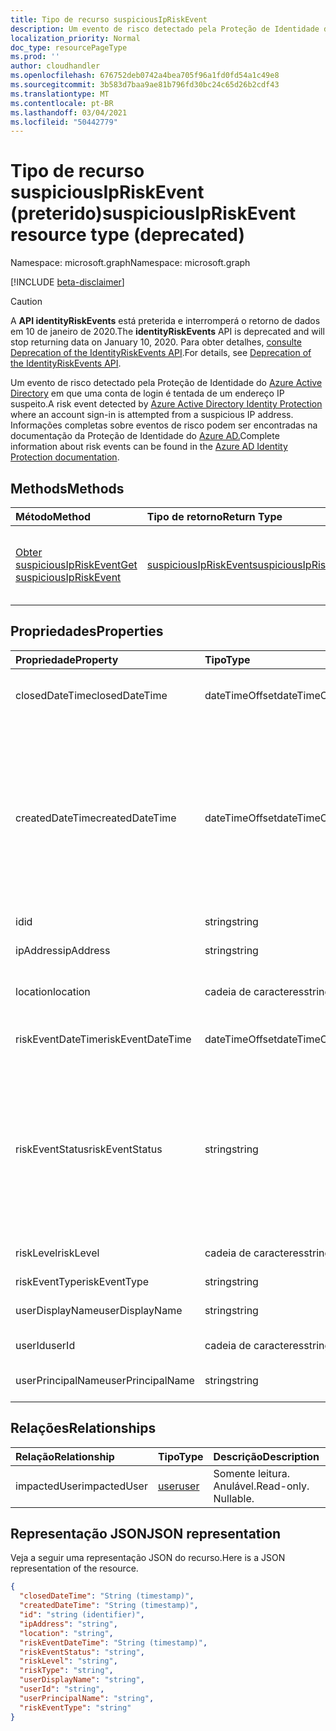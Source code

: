 ```yaml
---
title: Tipo de recurso suspiciousIpRiskEvent
description: Um evento de risco detectado pela Proteção de Identidade do Azure Active Directory em que uma conta de login é tentada de um endereço IP suspeito. Informações completas sobre eventos de risco podem ser encontradas na documentação da Proteção de Identidade do Azure AD.
localization_priority: Normal
doc_type: resourcePageType
ms.prod: ''
author: cloudhandler
ms.openlocfilehash: 676752deb0742a4bea705f96a1fd0fd54a1c49e8
ms.sourcegitcommit: 3b583d7baa9ae81b796fd30bc24c65d26b2cdf43
ms.translationtype: MT
ms.contentlocale: pt-BR
ms.lasthandoff: 03/04/2021
ms.locfileid: "50442779"
---
```

# <a name="suspiciousipriskevent-resource-type-deprecated"></a><span data-ttu-id="706d4-104">Tipo de recurso suspiciousIpRiskEvent (preterido)</span><span class="sxs-lookup"><span data-stu-id="706d4-104">suspiciousIpRiskEvent resource type (deprecated)</span></span>

<span data-ttu-id="706d4-105">Namespace: microsoft.graph</span><span class="sxs-lookup"><span data-stu-id="706d4-105">Namespace: microsoft.graph</span></span>

[!INCLUDE [beta-disclaimer](../../includes/beta-disclaimer.md)]

>[!CAUTION]
><span data-ttu-id="706d4-106">A **API identityRiskEvents** está preterida e interromperá o retorno de dados em 10 de janeiro de 2020.</span><span class="sxs-lookup"><span data-stu-id="706d4-106">The **identityRiskEvents** API is deprecated and will stop returning data on January 10, 2020.</span></span> <span data-ttu-id="706d4-107">Para obter detalhes, [consulte Deprecation of the IdentityRiskEvents API](https://developer.microsoft.com/office/blogs/deprecatation-of-the-identityriskevents-api/).</span><span class="sxs-lookup"><span data-stu-id="706d4-107">For details, see [Deprecation of the IdentityRiskEvents API](https://developer.microsoft.com/office/blogs/deprecatation-of-the-identityriskevents-api/).</span></span>

<span data-ttu-id="706d4-108">Um evento de risco detectado pela Proteção de Identidade do [Azure Active Directory](/azure/active-directory/identity-protection/overview-identity-protection) em que uma conta de login é tentada de um endereço IP suspeito.</span><span class="sxs-lookup"><span data-stu-id="706d4-108">A risk event detected by [Azure Active Directory Identity Protection](/azure/active-directory/identity-protection/overview-identity-protection) where an account sign-in is attempted from a suspicious IP address.</span></span> <span data-ttu-id="706d4-109">Informações completas sobre eventos de risco podem ser encontradas na documentação da Proteção de Identidade do [Azure AD.](/azure/active-directory/identity-protection/overview-identity-protection)</span><span class="sxs-lookup"><span data-stu-id="706d4-109">Complete information about risk events can be found in the [Azure AD Identity Protection documentation](/azure/active-directory/identity-protection/overview-identity-protection).</span></span>


## <a name="methods"></a><span data-ttu-id="706d4-110">Methods</span><span class="sxs-lookup"><span data-stu-id="706d4-110">Methods</span></span>

| <span data-ttu-id="706d4-111">Método</span><span class="sxs-lookup"><span data-stu-id="706d4-111">Method</span></span>           | <span data-ttu-id="706d4-112">Tipo de retorno</span><span class="sxs-lookup"><span data-stu-id="706d4-112">Return Type</span></span>    |<span data-ttu-id="706d4-113">Descrição</span><span class="sxs-lookup"><span data-stu-id="706d4-113">Description</span></span>|
|:---------------|:--------|:----------|
|[<span data-ttu-id="706d4-114">Obter suspiciousIpRiskEvent</span><span class="sxs-lookup"><span data-stu-id="706d4-114">Get suspiciousIpRiskEvent</span></span>](../api/suspiciousipriskevent-get.md) | [<span data-ttu-id="706d4-115">suspiciousIpRiskEvent</span><span class="sxs-lookup"><span data-stu-id="706d4-115">suspiciousIpRiskEvent</span></span>](suspiciousipriskevent.md) |<span data-ttu-id="706d4-116">Leia propriedades e relações do objeto suspiciousIpRiskEvent.</span><span class="sxs-lookup"><span data-stu-id="706d4-116">Read properties and relationships of suspiciousIpRiskEvent object.</span></span>|

## <a name="properties"></a><span data-ttu-id="706d4-117">Propriedades</span><span class="sxs-lookup"><span data-stu-id="706d4-117">Properties</span></span>
| <span data-ttu-id="706d4-118">Propriedade</span><span class="sxs-lookup"><span data-stu-id="706d4-118">Property</span></span>     | <span data-ttu-id="706d4-119">Tipo</span><span class="sxs-lookup"><span data-stu-id="706d4-119">Type</span></span>   |<span data-ttu-id="706d4-120">Descrição</span><span class="sxs-lookup"><span data-stu-id="706d4-120">Description</span></span>|
|:---------------|:--------|:----------|
|<span data-ttu-id="706d4-121">closedDateTime</span><span class="sxs-lookup"><span data-stu-id="706d4-121">closedDateTime</span></span>|<span data-ttu-id="706d4-122">dateTimeOffset</span><span class="sxs-lookup"><span data-stu-id="706d4-122">dateTimeOffset</span></span>| <span data-ttu-id="706d4-123">A data e a hora em que o evento de risco foi fechado</span><span class="sxs-lookup"><span data-stu-id="706d4-123">The date and time that the risk event was closed</span></span>|
|<span data-ttu-id="706d4-124">createdDateTime</span><span class="sxs-lookup"><span data-stu-id="706d4-124">createdDateTime</span></span>|<span data-ttu-id="706d4-125">dateTimeOffset</span><span class="sxs-lookup"><span data-stu-id="706d4-125">dateTimeOffset</span></span>| <span data-ttu-id="706d4-126">A data e a hora em que o evento de risco foi criado.</span><span class="sxs-lookup"><span data-stu-id="706d4-126">The date and time that the risk event was created.</span></span> <span data-ttu-id="706d4-127">Isso é sempre maior ou igual ao tempo de data do evento de risco em si.</span><span class="sxs-lookup"><span data-stu-id="706d4-127">This is always greater than or equal to the datetime of the risk event itself.</span></span> <span data-ttu-id="706d4-128">Essa é a propriedade correta a ser usada como filtro ao consultar eventos de risco.</span><span class="sxs-lookup"><span data-stu-id="706d4-128">This is the correct property to use as a filter when querying risk events.</span></span>|
|<span data-ttu-id="706d4-129">id</span><span class="sxs-lookup"><span data-stu-id="706d4-129">id</span></span>|<span data-ttu-id="706d4-130">string</span><span class="sxs-lookup"><span data-stu-id="706d4-130">string</span></span>| <span data-ttu-id="706d4-131">Somente leitura</span><span class="sxs-lookup"><span data-stu-id="706d4-131">Read-only</span></span>|
|<span data-ttu-id="706d4-132">ipAddress</span><span class="sxs-lookup"><span data-stu-id="706d4-132">ipAddress</span></span>|<span data-ttu-id="706d4-133">string</span><span class="sxs-lookup"><span data-stu-id="706d4-133">string</span></span>| <span data-ttu-id="706d4-134">O endereço IP da assinatura</span><span class="sxs-lookup"><span data-stu-id="706d4-134">The IP address of the sign-in</span></span>|
|<span data-ttu-id="706d4-135">location</span><span class="sxs-lookup"><span data-stu-id="706d4-135">location</span></span>|<span data-ttu-id="706d4-136">cadeia de caracteres</span><span class="sxs-lookup"><span data-stu-id="706d4-136">string</span></span>| <span data-ttu-id="706d4-137">O local anexado ao endereço IP da login</span><span class="sxs-lookup"><span data-stu-id="706d4-137">The location attached to the IP address of the sign-in</span></span>|
|<span data-ttu-id="706d4-138">riskEventDateTime</span><span class="sxs-lookup"><span data-stu-id="706d4-138">riskEventDateTime</span></span>|<span data-ttu-id="706d4-139">dateTimeOffset</span><span class="sxs-lookup"><span data-stu-id="706d4-139">dateTimeOffset</span></span>| <span data-ttu-id="706d4-140">A data e a hora em que o evento de risco ocorreu</span><span class="sxs-lookup"><span data-stu-id="706d4-140">The date and time when the risk event occurred</span></span>|
|<span data-ttu-id="706d4-141">riskEventStatus</span><span class="sxs-lookup"><span data-stu-id="706d4-141">riskEventStatus</span></span>|<span data-ttu-id="706d4-142">string</span><span class="sxs-lookup"><span data-stu-id="706d4-142">string</span></span>| <span data-ttu-id="706d4-143">Os valores possíveis são: `active`, `remediated`, `dismissedAsFixed`, `dismissedAsFalsePositive`, `dismissedAsIgnore`, `loginBlocked`, `closedMfaAuto`, `closedMultipleReasons`.</span><span class="sxs-lookup"><span data-stu-id="706d4-143">Possible values are: `active`, `remediated`, `dismissedAsFixed`, `dismissedAsFalsePositive`, `dismissedAsIgnore`, `loginBlocked`, `closedMfaAuto`, `closedMultipleReasons`.</span></span>|
|<span data-ttu-id="706d4-144">riskLevel</span><span class="sxs-lookup"><span data-stu-id="706d4-144">riskLevel</span></span>|<span data-ttu-id="706d4-145">cadeia de caracteres</span><span class="sxs-lookup"><span data-stu-id="706d4-145">string</span></span>| <span data-ttu-id="706d4-146">Os valores possíveis são: `low`, `medium`, `high`.</span><span class="sxs-lookup"><span data-stu-id="706d4-146">Possible values are: `low`, `medium`, `high`.</span></span>|
|<span data-ttu-id="706d4-147">riskEventType</span><span class="sxs-lookup"><span data-stu-id="706d4-147">riskEventType</span></span>|<span data-ttu-id="706d4-148">string</span><span class="sxs-lookup"><span data-stu-id="706d4-148">string</span></span>| <span data-ttu-id="706d4-149">O tipo de risco</span><span class="sxs-lookup"><span data-stu-id="706d4-149">The type of risk</span></span>|
|<span data-ttu-id="706d4-150">userDisplayName</span><span class="sxs-lookup"><span data-stu-id="706d4-150">userDisplayName</span></span>|<span data-ttu-id="706d4-151">string</span><span class="sxs-lookup"><span data-stu-id="706d4-151">string</span></span>| <span data-ttu-id="706d4-152">O nome do usuário em risco</span><span class="sxs-lookup"><span data-stu-id="706d4-152">The name of the user at risk</span></span>|
|<span data-ttu-id="706d4-153">userId</span><span class="sxs-lookup"><span data-stu-id="706d4-153">userId</span></span>|<span data-ttu-id="706d4-154">cadeia de caracteres</span><span class="sxs-lookup"><span data-stu-id="706d4-154">string</span></span>| <span data-ttu-id="706d4-155">A id do usuário em risco</span><span class="sxs-lookup"><span data-stu-id="706d4-155">The id of the user at risk</span></span>|
|<span data-ttu-id="706d4-156">userPrincipalName</span><span class="sxs-lookup"><span data-stu-id="706d4-156">userPrincipalName</span></span>|<span data-ttu-id="706d4-157">string</span><span class="sxs-lookup"><span data-stu-id="706d4-157">string</span></span>| <span data-ttu-id="706d4-158">O nome principal do usuário em risco</span><span class="sxs-lookup"><span data-stu-id="706d4-158">The user principal name of the user at risk</span></span>|

## <a name="relationships"></a><span data-ttu-id="706d4-159">Relações</span><span class="sxs-lookup"><span data-stu-id="706d4-159">Relationships</span></span>
| <span data-ttu-id="706d4-160">Relação</span><span class="sxs-lookup"><span data-stu-id="706d4-160">Relationship</span></span> | <span data-ttu-id="706d4-161">Tipo</span><span class="sxs-lookup"><span data-stu-id="706d4-161">Type</span></span>   |<span data-ttu-id="706d4-162">Descrição</span><span class="sxs-lookup"><span data-stu-id="706d4-162">Description</span></span>|
|:---------------|:--------|:----------|
|<span data-ttu-id="706d4-163">impactedUser</span><span class="sxs-lookup"><span data-stu-id="706d4-163">impactedUser</span></span>|[<span data-ttu-id="706d4-164">user</span><span class="sxs-lookup"><span data-stu-id="706d4-164">user</span></span>](user.md)| <span data-ttu-id="706d4-p105">Somente leitura. Anulável.</span><span class="sxs-lookup"><span data-stu-id="706d4-p105">Read-only. Nullable.</span></span>|

## <a name="json-representation"></a><span data-ttu-id="706d4-167">Representação JSON</span><span class="sxs-lookup"><span data-stu-id="706d4-167">JSON representation</span></span>

<span data-ttu-id="706d4-168">Veja a seguir uma representação JSON do recurso.</span><span class="sxs-lookup"><span data-stu-id="706d4-168">Here is a JSON representation of the resource.</span></span>

<!-- {
  "blockType": "resource",
  "optionalProperties": [

  ],
  "keyProperty": "id",
  "@odata.type": "microsoft.graph.suspiciousIpRiskEvent"
}-->

```json
{
  "closedDateTime": "String (timestamp)",
  "createdDateTime": "String (timestamp)",
  "id": "string (identifier)",
  "ipAddress": "string",
  "location": "string",
  "riskEventDateTime": "String (timestamp)",
  "riskEventStatus": "string",
  "riskLevel": "string",
  "riskType": "string",
  "userDisplayName": "string",
  "userId": "string",
  "userPrincipalName": "string",
  "riskEventType": "string"
}

```

<!-- uuid: 8fcb5dbc-d5aa-4681-8e31-b001d5168d79
2015-10-25 14:57:30 UTC -->
<!--
{
  "type": "#page.annotation",
  "description": "suspiciousIpRiskEvent resource",
  "keywords": "",
  "section": "documentation",
  "tocPath": "",
  "suppressions": []
}
-->
